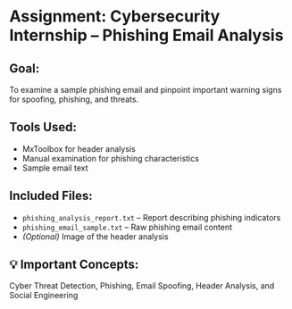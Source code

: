 # Assignment: Cybersecurity Internship – Phishing Email Analysis

##  Goal:
To examine a sample phishing email and pinpoint important warning signs for spoofing, phishing, and threats.

## Tools Used:
- MxToolbox for header analysis  
- Manual examination for phishing characteristics  
- Sample email text

##  Included Files:
- `phishing_analysis_report.txt` – Report describing phishing indicators  
- `phishing_email_sample.txt` – Raw phishing email content  
- *(Optional)* Image of the header analysis

## 💡 Important Concepts:
Cyber Threat Detection, Phishing, Email Spoofing, Header Analysis, and Social Engineering
